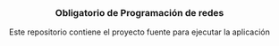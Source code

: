 <!-- PROJECT LOGO -->
<br />
<div align="center">

  <h3 align="center">Obligatorio de Programación de redes</h3>

  <p align="center">
    Este repositorio contiene el proyecto fuente para ejecutar la aplicación
    <br />